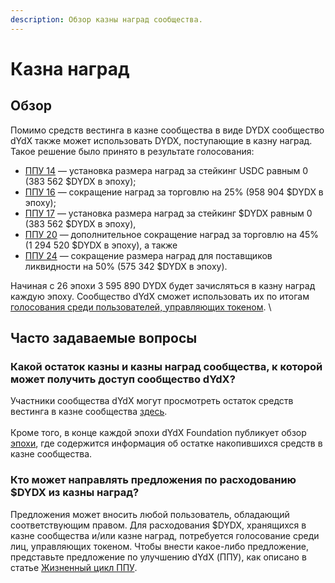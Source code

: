 ```yaml
---
description: Обзор казны наград сообщества.
---
```


# Казна наград

## Обзор

Помимо средств вестинга в казне сообщества в виде DYDX сообщество dYdX также может использовать DYDX, поступающие в казну наград. Такое решение было принято в результате голосования:

* [ППУ 14](https://dydx.community/dashboard/proposal/7) — установка размера наград за стейкинг USDC равным 0 (383 562 $DYDX в эпоху);
* [ППУ 16](https://dydx.community/dashboard/proposal/8) — сокращение наград за торговлю на 25% (958 904 $DYDX в эпоху);
* [ППУ 17](https://dydx.community/dashboard/proposal/9) — установка размера наград за стейкинг $DYDX равным 0 (383 562 $DYDX в эпоху),
* [ППУ 20](https://dydx.community/dashboard/proposal/11) — дополнительное сокращение наград за торговлю на 45% (1 294 520 $DYDX в эпоху), а также
* [ППУ 24](https://github.com/dydxfoundation/dip/blob/master/content/dips/DIP-24.md) — сокращение размера наград для поставщиков ликвидности на 50% (575 342 $DYDX в эпоху).

Начиная с 26 эпохи 3 595 890 DYDX будет зачисляться в казну наград каждую эпоху. Сообщество dYdX сможет использовать их по итогам [голосования среди пользователей, управляющих токеном](https://docs.dydx.community/dydx-governance/voting-and-governance/governance-parameters). \


## Часто задаваемые вопросы

### Какой остаток казны и казны наград сообщества, к которой может получить доступ сообщество dYdX?

Участники сообщества dYdX могут просмотреть остаток средств вестинга в казне сообщества [здесь](https://dydx.shippooor.xyz/). \
\
Кроме того, в конце каждой эпохи dYdX Foundation публикует обзор [эпохи](https://dydx.foundation/blog), где содержится информация об остатке накопившихся средств в казне сообщества.

### Кто может направлять предложения по расходованию $DYDX из казны наград?

Предложения может вносить любой пользователь, обладающий соответствующим правом. Для расходования $DYDX, хранящихся в казне сообщества и/или казне наград, потребуется голосование среди лиц, управляющих токеном. Чтобы внести какое-либо предложение, представьте предложение по улучшению dYdX (ППУ), как описано в статье [Жизненный цикл ППУ](../voting-and-governance/dip-proposal-lifecycle.md).
